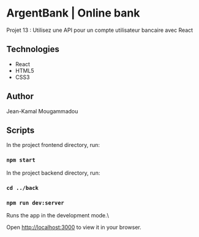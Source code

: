 # ArgentBank | Online bank

Projet 13 : Utilisez une API pour un compte utilisateur bancaire avec React

## Technologies

- React
- HTML5
- CSS3

## Author

Jean-Kamal Mougammadou

## Scripts

In the project frontend directory, run:

### `npm start`

In the project backend directory, run:

### `cd ../back`

### `npm run dev:server`

Runs the app in the development mode.\

Open [http://localhost:3000](http://localhost:3000) to view it in your browser.
